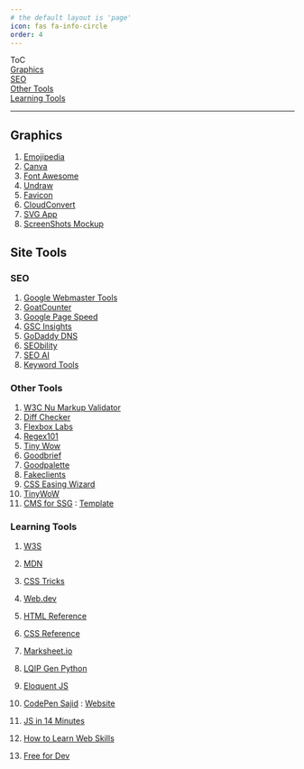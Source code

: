 ```yaml
---
# the default layout is 'page'
icon: fas fa-info-circle
order: 4
---
```


ToC <br>
[Graphics]({{site.url}}/tools/#graphics) <br>
[SEO]({{site.url}}/tools/#seo) <br>
[Other Tools]({{site.url}}/tools/#other-tools) <br>
[Learning Tools]({{site.url}}/tools/#learning-tools) <br>
<hr>

## Graphics

1. <a href="https://emojipedia.org/" target="_blank">Emojipedia</a>
2. <a href="https://www.canva.com/" target="_blank">Canva</a>
3. <a href="https://fontawesome.com/" target="_blank" rel="noopener noreferrer">Font Awesome</a>
4. <a href="https://undraw.co/illustrations" target="_blank" rel="noopener noreferrer">Undraw</a>
5. <a href="https://favicon.io/" target="_blank" rel="noopener noreferrer">Favicon</a>
6. <a href="https://cloudconvert.com/" target="_blank" rel="noopener noreferrer">CloudConvert</a>
7. <a href="https://svgl.app/" target="_blank" rel="noopener noreferrer">SVG App</a>
8. <a href="https://www.shots.so/" target="_blank" rel="noopener noreferrer">ScreenShots Mockup</a>

## Site Tools

### SEO

1. <a href="https://www.google.com/webmasters/tools/home" target="_blank" rel="noopener noreferrer">Google Webmaster
    Tools</a>
2. <a href="https://www.goatcounter.com/" target="_blank" rel="noopener noreferrer">GoatCounter</a>
3. <a href="https://pagespeed.web.dev/" target="_blank" rel="noopener noreferrer">Google Page Speed</a>
4. <a href="https://search.google.com/search-console/insights/" target="_blank" rel="noopener noreferrer">GSC
    Insights</a>
5. <a href="https://dcc.godaddy.com/control/dnsmanagement" target="_blank" rel="noopener noreferrer">GoDaddy DNS</a>
6. <a href="https://www.seobility.net/en/rankingcheck/" target="_blank" rel="noopener noreferrer">SEObility</a>
7. <a href="https://seo.ai/tools/google-website-rank-checker" target="_blank" rel="noopener noreferrer"> SEO AI</a>
8. <a href="https://www.keyword-tools.org/en/google-ranking-live-check/" target="_blank"
    rel="noopener noreferrer">Keyword Tools</a>

### Other Tools

1. <a href="https://validator.w3.org/nu/" target="_blank" rel="noopener noreferrer">W3C Nu Markup Validator</a>
2. <a href="https://www.diffchecker.com/" target="_blank" rel="noopener noreferrer">Diff Checker</a>
3. <a href="https://flexboxlabs.netlify.app/" target="_blank" rel="noopener noreferrer">Flexbox Labs</a>
4. <a href="https://regex101.com/" target="_blank" rel="noopener noreferrer">Regex101</a>
5. <a href="https://tinywow.com/" target="_blank" rel="noopener noreferrer">Tiny Wow</a>
6. <a href="https://goodbrief.io/" target="_blank" rel="noopener noreferrer">Goodbrief</a>
7. <a href="https://goodpalette.io/" target="_blank" rel="noopener noreferrer">Goodpalette</a>
8. <a href="https://fakeclients.com/" target="_blank" rel="noopener noreferrer">Fakeclients</a>
9. <a href="https://easingwizard.com/" target="_blank" rel="noopener noreferrer">CSS Easing Wizard</a>
10. <a href="https://tinywow.com/" target="_blank" rel="noopener noreferrer">TinyWoW</a>
11. <a href="https://pagescms.org/" target="_blank" rel="noopener noreferrer">CMS for SSG</a> : <a href="https://github.com/pages-cms/jekyll-blog-example" target="_blank" rel="noopener noreferrer">Template</a>

### Learning Tools

1. <a href="https://www.w3schools.com/" target="_blank" rel="noopener noreferrer">W3S</a>
2. <a href="https://developer.mozilla.org/en-US/" target="_blank" rel="noopener noreferrer">MDN</a>
3. <a href="https://css-tricks.com/" target="_blank" rel="noopener noreferrer">CSS Tricks</a>
4. <a href="https://web.dev/" target="_blank" rel="noopener noreferrer">Web.dev</a>
5. <a href="https://htmlreference.io/" target="_blank" rel="noopener noreferrer">HTML Reference</a>
6. <a href="https://cssreference.io/" target="_blank" rel="noopener noreferrer">CSS Reference</a>
7. <a href="https://marksheet.io/" target="_blank" rel="noopener noreferrer">Marksheet.io</a>
8. <a href="https://github.com/SoumyaK4/LQIP-base64" target="_blank"
    rel="noopener noreferrer">LQIP Gen Python</a>
9. <a href="https://eloquentjavascript.net/" target="_blank" rel="noopener noreferrer">Eloquent JS</a>

10. <a href="https://codepen.io/whosajid/pens/public" target="_blank" rel="noopener noreferrer">CodePen Sajid</a> : <a href="https://www.iamsajid.com/" target="_blank" rel="noopener noreferrer">Website</a>
11. <a href="https://jgthms.com/javascript-in-14-minutes/" target="_blank" rel="noopener noreferrer">JS in 14 Minutes</a>
12. <a href="https://andreasbm.github.io/web-skills/" target="_blank" rel="noopener noreferrer">How to Learn Web Skills</a>
13. <a href="https://free-for.dev/#/" target="_blank" rel="noopener noreferrer">Free for Dev</a>

